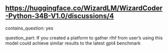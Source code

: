 ## https://huggingface.co/WizardLM/WizardCoder-Python-34B-V1.0/discussions/4

contains_question: yes

question_part: If you created a platform to gather rlhf from user’s using this model could achieve similar results to the latest gpt4 benchmark